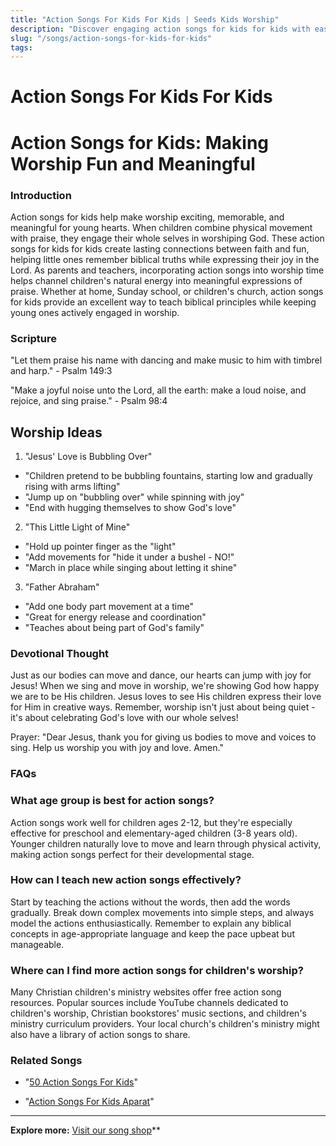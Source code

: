 ```yaml
---
title: "Action Songs For Kids For Kids | Seeds Kids Worship"
description: "Discover engaging action songs for kids for kids with easy motions and biblical lessons. Perfect for children's worship, Sunday school, and family devotions."
slug: "/songs/action-songs-for-kids-for-kids"
tags:
---
```


# Action Songs For Kids For Kids

# Action Songs for Kids: Making Worship Fun and Meaningful

### Introduction
Action songs for kids help make worship exciting, memorable, and meaningful for young hearts. When children combine physical movement with praise, they engage their whole selves in worshiping God. These action songs for kids for kids create lasting connections between faith and fun, helping little ones remember biblical truths while expressing their joy in the Lord. As parents and teachers, incorporating action songs into worship time helps channel children's natural energy into meaningful expressions of praise. Whether at home, Sunday school, or children's church, action songs for kids provide an excellent way to teach biblical principles while keeping young ones actively engaged in worship.

### Scripture
"Let them praise his name with dancing and make music to him with timbrel and harp." - Psalm 149:3

"Make a joyful noise unto the Lord, all the earth: make a loud noise, and rejoice, and sing praise." - Psalm 98:4

## Worship Ideas
1. "Jesus' Love is Bubbling Over"
- "Children pretend to be bubbling fountains, starting low and gradually rising with arms lifting"
- "Jump up on "bubbling over" while spinning with joy"
- "End with hugging themselves to show God's love"

2. "This Little Light of Mine"
- "Hold up pointer finger as the "light"
- "Add movements for "hide it under a bushel - NO!"
- "March in place while singing about letting it shine"

3. "Father Abraham"
- "Add one body part movement at a time"
- "Great for energy release and coordination"
- "Teaches about being part of God's family"

### Devotional Thought
Just as our bodies can move and dance, our hearts can jump with joy for Jesus! When we sing and move in worship, we're showing God how happy we are to be His children. Jesus loves to see His children express their love for Him in creative ways. Remember, worship isn't just about being quiet - it's about celebrating God's love with our whole selves!

Prayer: "Dear Jesus, thank you for giving us bodies to move and voices to sing. Help us worship you with joy and love. Amen."

### FAQs

### What age group is best for action songs?
Action songs work well for children ages 2-12, but they're especially effective for preschool and elementary-aged children (3-8 years old). Younger children naturally love to move and learn through physical activity, making action songs perfect for their developmental stage.

### How can I teach new action songs effectively?
Start by teaching the actions without the words, then add the words gradually. Break down complex movements into simple steps, and always model the actions enthusiastically. Remember to explain any biblical concepts in age-appropriate language and keep the pace upbeat but manageable.

### Where can I find more action songs for children's worship?
Many Christian children's ministry websites offer free action song resources. Popular sources include YouTube channels dedicated to children's worship, Christian bookstores' music sections, and children's ministry curriculum providers. Your local church's children's ministry might also have a library of action songs to share.

### Related Songs

- "[50 Action Songs For Kids](/songs/50-action-songs-for-kids/)"

- "[Action Songs For Kids Aparat](/songs/action-songs-for-kids-aparat/)"

---

**Explore more:** [Visit our song shop](https://seedskidsworship.com/shop)**

<!-- Schema Markup -->
<script type="application/ld+json">
{
  "@context": "https://schema.org",
  "@type": "MusicRecording",
  "name": "Action Songs For Kids For Kids",
  "byArtist": {
    "@type": "MusicGroup",
    "name": "Seeds Kids Worship"
  },
  "isFamilyFriendly": true,
  "url": "https://seedskidsworship.com/songs/action-songs-for-kids-for-kids/"
}
</script>